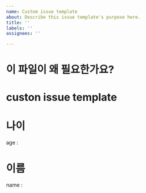 ```yaml
---
name: Custom issue template
about: Describe this issue template's purpose here.
title: ''
labels: ''
assignees: ''

---
```


# 이 파일이 왜 필요한가요?

# custon issue template 

# 나이
age : 

# 이름
name :
